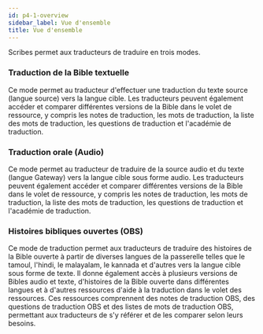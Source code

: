 ```yaml
---
id: p4-1-overview
sidebar_label: Vue d'ensemble
title: Vue d'ensemble
---
```


Scribes permet aux traducteurs de traduire en trois modes.

### Traduction de la Bible textuelle ###

Ce mode permet au traducteur d'effectuer une traduction du texte source (langue source) vers la langue cible. Les traducteurs peuvent également accéder et comparer différentes versions de la Bible dans le volet de ressource, y compris les notes de traduction, les mots de traduction, la liste des mots de traduction, les questions de traduction et l'académie de traduction.

### Traduction orale (Audio) ###

Ce mode permet au traducteur de traduire de la source audio et du texte (langue Gateway) vers la langue cible sous forme audio. Les traducteurs peuvent également accéder et comparer différentes versions de la Bible dans le volet de ressource, y compris les notes de traduction, les mots de traduction, la liste des mots de traduction, les questions de traduction et l'académie de traduction.

### Histoires bibliques ouvertes (OBS) ###

Ce mode de traduction permet aux traducteurs de traduire des histoires de la Bible ouverte à partir de diverses langues de la passerelle telles que le tamoul, l'hindi, le malayalam, le kannada et d'autres vers la langue cible sous forme de texte. Il donne également accès à plusieurs versions de Bibles audio et texte, d'histoires de la Bible ouverte dans différentes langues et à d'autres ressources d'aide à la traduction dans le volet des ressources. Ces ressources comprennent des notes de traduction OBS, des questions de traduction OBS et des listes de mots de traduction OBS, permettant aux traducteurs de s'y référer et de les comparer selon leurs besoins.